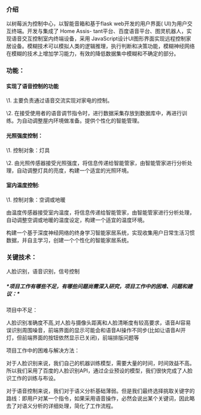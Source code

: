 ### 介绍

以树莓派为控制中心，以智能音箱和基于flask web开发的用户界面( UI)为用户交互终端。开发与集成了 Home Assis- tant平台、百度语音平台、图灵机器人，实现语音交互控制室内终端设备，采用 JavaScript设计UI图形界面实现远程控制家居设备。模糊技术可以模拟人类的逻辑推理，执行判断和决策功能，模糊神经网络在模糊的技术上增加学习能力，有效的降低数据集中模糊和不确定的部分。

### 功能：

#### 实现了语音控制的功能

\1. 主要负责通过语音交流实现对家电的控制。

\2. 在接受使用者的语音调节指令时，进行数据采集存放到数据库中，再进行训练。为自动调整屋内环境做准备。提供个性化的智能管理。

####   光照强度控制：

\1. 控制对象：灯具

\2. 由光照传感器接受光照强度，将信息传递给智能管家，由智能管家进行分析处理，自动调整灯具的亮度，构建一个适宜的光照环境。

#### 室内温度控制:

\1. 控制对象：空调或地暖

由温度传感器接受室内温度，将信息传递给智能管家，由智能管家进行分析处理，自动调整空调或地暖的温度设定，构建一个适宜的温度环境。

构建一个基于深度神经网络的终身学习智能家居系统，实现收集用户日常生活习惯数据，并自主学习，创建一个个性化的智能家居系统。

### 关键技术：

人脸识别，语音识别，信号控制 



##### ***\*项目工作有哪些不足，有哪些问题尚需深入研究，项目工作中的困难、问题和建议：\**** 

项目中不足：

人脸识别准确度不高,对人脸与摄像头距离和人脸清晰度有较高要求，语音AI容易误识别周围噪音，前端界面的显示可能会和语音AI操作不同步(比如让语音AI开灯，但前端界面的按钮依然显示已关闭)，前端排版问题等

项目工作中的困难与解决方法：

对于人脸识别来说，我们自己的机器训练模型，需要大量的时间，时间效益不高。所以我们采用了百度的人脸识别API，通过企业预设的模型，我们很快完成了人脸识工作的训练与布设。

对于语音控制来说，我们对于语义分析基础薄弱。但是我们最终选择挑取关键字的路线：即用户对某一个指令，如果采用语音操作，必然会说出某个关键词，因此略去了对语义分析的详细处理，简化了工作流程。 